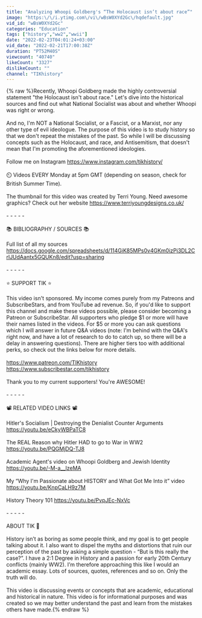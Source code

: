 ```yaml
---
title: "Analyzing Whoopi Goldberg's “The Holocaust isn’t about race”"
image: "https:\/\/i.ytimg.com\/vi\/wBsW0XYd2Gc\/hqdefault.jpg"
vid_id: "wBsW0XYd2Gc"
categories: "Education"
tags: ["history","ww2","wwii"]
date: "2022-02-23T04:01:24+03:00"
vid_date: "2022-02-21T17:00:38Z"
duration: "PT52M40S"
viewcount: "40740"
likeCount: "3327"
dislikeCount: ""
channel: "TIKhistory"
---
```

{% raw %}Recently, Whoopi Goldberg made the highly controversial statement &quot;the Holocaust isn't about race.&quot; Let's dive into the historical sources and find out what National Socialist was about and whether Whoopi was right or wrong.<br /><br />And no, I'm NOT a National Socialist, or a Fascist, or a Marxist, nor any other type of evil ideologue. The purpose of this video is to study history so that we don't repeat the mistakes of the past. So while I will be discussing concepts such as the Holocaust, and race, and Antisemitism, that doesn't mean that I'm promoting the aforementioned ideologies.<br /><br />Follow me on Instagram <a rel="nofollow" target="blank" href="https://www.instagram.com/tikhistory/">https://www.instagram.com/tikhistory/</a><br /><br />⏲️ Videos EVERY Monday at 5pm GMT (depending on season, check for British Summer Time).<br /><br />The thumbnail for this video was created by Terri Young. Need awesome graphics? Check out her website <a rel="nofollow" target="blank" href="https://www.terriyoungdesigns.co.uk/">https://www.terriyoungdesigns.co.uk/</a><br /><br />- - - - -<br /><br />📚 BIBLIOGRAPHY / SOURCES 📚<br /><br />Full list of all my sources <a rel="nofollow" target="blank" href="https://docs.google.com/spreadsheets/d/114GiK85MPs0v4GKm0izPj3DL2CrlJUdAantx5GQUKn8/edit?usp=sharing">https://docs.google.com/spreadsheets/d/114GiK85MPs0v4GKm0izPj3DL2CrlJUdAantx5GQUKn8/edit?usp=sharing</a><br /><br />- - - - -<br /><br />⭐ SUPPORT TIK ⭐<br /><br />This video isn't sponsored. My income comes purely from my Patreons and SubscribeStars, and from YouTube ad revenue. So, if you'd like to support this channel and make these videos possible, please consider becoming a Patreon or SubscribeStar. All supporters who pledge $1 or more will have their names listed in the videos. For $5 or more you can ask questions which I will answer in future Q&amp;A videos (note: I'm behind with the Q&amp;A's right now, and have a lot of research to do to catch up, so there will be a delay in answering questions). There are higher tiers too with additional perks, so check out the links below for more details.<br /><br /><a rel="nofollow" target="blank" href="https://www.patreon.com/TIKhistory">https://www.patreon.com/TIKhistory</a><br /><a rel="nofollow" target="blank" href="https://www.subscribestar.com/tikhistory">https://www.subscribestar.com/tikhistory</a><br /><br />Thank you to my current supporters! You're AWESOME! <br /><br />- - - - -<br /><br />📽️ RELATED VIDEO LINKS 📽️<br /><br />Hitler's Socialism | Destroying the Denialist Counter Arguments <a rel="nofollow" target="blank" href="https://youtu.be/eCkyWBPaTC8">https://youtu.be/eCkyWBPaTC8</a><br /><br />The REAL Reason why Hitler HAD to go to War in WW2 <a rel="nofollow" target="blank" href="https://youtu.be/PQGMjDQ-TJ8">https://youtu.be/PQGMjDQ-TJ8</a><br /><br />Academic Agent's video on Whoopi Goldberg and Jewish Identity <a rel="nofollow" target="blank" href="https://youtu.be/-M-a__lzeMA">https://youtu.be/-M-a__lzeMA</a><br /><br />My “Why I'm Passionate about HISTORY and What Got Me Into it” video<br /><a rel="nofollow" target="blank" href="https://youtu.be/KnpCaLH9z7M">https://youtu.be/KnpCaLH9z7M</a><br /><br />History Theory 101 <a rel="nofollow" target="blank" href="https://youtu.be/PvpJEc-NxVc">https://youtu.be/PvpJEc-NxVc</a><br /><br />- - - - -<br /><br />ABOUT TIK 📝<br /><br />History isn’t as boring as some people think, and my goal is to get people talking about it. I also want to dispel the myths and distortions that ruin our perception of the past by asking a simple question - “But is this really the case?”. I have a 2:1 Degree in History and a passion for early 20th Century conflicts (mainly WW2). I’m therefore approaching this like I would an academic essay. Lots of sources, quotes, references and so on. Only the truth will do.<br /><br />This video is discussing events or concepts that are academic, educational and historical in nature. This video is for informational purposes and was created so we may better understand the past and learn from the mistakes others have made.{% endraw %}
